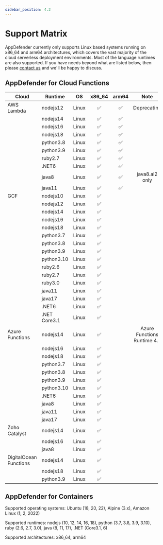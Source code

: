 ```yaml
---
sidebar_position: 4.2
---
```


# Support Matrix

AppDefender currently only supports Linux based systems running on x86_64 and arm64 architectures, which covers the vast majority of the cloud serverless deployment environments.  Most of the language runtimes are also supported.  If you have needs beyond what are listed below, then please [contact us](<https://www.extrinsec.com/contact>) and we'll be happy to discuss.

## AppDefender for Cloud Functions

| Cloud | Runtime | OS | x86_64 | arm64 | Note |
|---|---|---|:---:|:---:|:---:|
| AWS Lambda | nodejs12 | Linux | ✅ | ✅ | Deprecating |
| |nodejs14|Linux|✅|✅||
| |nodejs16|Linux|✅|✅||
| |nodejs18|Linux|✅|✅||
| |python3.8|Linux|✅|✅||
| |python3.9|Linux|✅|✅||
| |ruby2.7|Linux|✅|✅||
| |.NET6|Linux|✅|✅||
| |java8|Linux|✅|✅| java8.al2 only|
| |java11|Linux|✅|✅||
| GCF| nodejs10 | Linux | ✅ | | |
| |nodejs12|Linux|✅|||
| |nodejs14|Linux|✅|||
| |nodejs16|Linux|✅|||
| |nodejs18|Linux|✅|||
| |python3.7|Linux|✅|||
| |python3.8|Linux|✅|||
| |python3.9|Linux|✅|||
| |python3.10|Linux|✅|||
| |ruby2.6|Linux|✅|||
| |ruby2.7|Linux|✅|||
| |ruby3.0|Linux|✅|||
| |java11|Linux|✅|||
| |java17|Linux|✅|||
| |.NET6|Linux|✅|||
| |.NET Core3.1|Linux|✅|||
| Azure Functions | nodejs14 | Linux | ✅ | | Azure Functions Runtime 4.x |
| |nodejs16|Linux|✅|||
| |nodejs18|Linux|✅|||
| |python3.7|Linux|✅|||
| |python3.8|Linux|✅|||
| |python3.9|Linux|✅|||
| |python3.10|Linux|✅|||
| |.NET6|Linux|✅|||
| |java8|Linux|✅|||
| |java11|Linux|✅|||
| |java17|Linux|✅|||
| Zoho Catalyst |nodejs14|Linux|✅|||
| |nodejs16|Linux|✅|||
| |java8|Linux|✅|||
| DigitalOcean Functions|nodejs14|Linux|✅|||
| |nodejs18|Linux|✅|||
| |python3.9|Linux|✅|||

## AppDefender for Containers

Supported operating systems: Ubuntu (18, 20, 22), Alpine (3.x), Amazon Linux (1, 2, 2022)

Supported runtimes: nodejs (10, 12, 14, 16, 18), python (3.7, 3.8, 3.9, 3.10), ruby (2.6, 2.7, 3.0), java (8, 11, 17), .NET (Core3.1, 6)

Supported architectures: x86_64, arm64